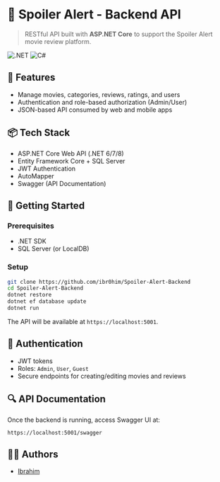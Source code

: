 # 🧠 Spoiler Alert - Backend API

> RESTful API built with **ASP.NET Core** to support the Spoiler Alert movie review platform.

![.NET](https://img.shields.io/badge/.NET-512BD4?style=for-the-badge&logo=dotnet&logoColor=white)
![C#](https://img.shields.io/badge/C%23-239120?style=for-the-badge&logo=c-sharp&logoColor=white)

## 🔧 Features

- Manage movies, categories, reviews, ratings, and users
- Authentication and role-based authorization (Admin/User)
- JSON-based API consumed by web and mobile apps

## 📦 Tech Stack

- ASP.NET Core Web API (.NET 6/7/8)
- Entity Framework Core + SQL Server
- JWT Authentication
- AutoMapper
- Swagger (API Documentation)

## 🚀 Getting Started

### Prerequisites
- .NET SDK
- SQL Server (or LocalDB)

### Setup

```bash
git clone https://github.com/ibr0him/Spoiler-Alert-Backend
cd Spoiler-Alert-Backend
dotnet restore
dotnet ef database update
dotnet run
```

The API will be available at `https://localhost:5001`.

## 🔐 Authentication

- JWT tokens
- Roles: `Admin`, `User`, `Guest`
- Secure endpoints for creating/editing movies and reviews

## 🔍 API Documentation

Once the backend is running, access Swagger UI at:

```
https://localhost:5001/swagger
```

## 🧑‍💻 Authors

- [Ibrahim](https://github.com/ibr0him)
